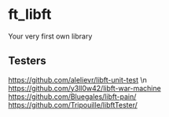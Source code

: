 # ft_libft
Your very first own library

## Testers
https://github.com/alelievr/libft-unit-test \n
https://github.com/y3ll0w42/libft-war-machine 
https://github.com/Bluegales/libft-pain/
https://github.com/Tripouille/libftTester/
